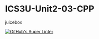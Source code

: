 # ICS3U-Unit2-03-CPP
juicebox

[![GitHub's Super Linter](https://github.com/Aidan-Lalonde-Novales/ICS3U-Unit2-03-CPP/workflows/GitHub's%20Super%20Linter/badge.svg)](https://github.com/Aidan-Lalonde-Novales/ICS3U-Unit2-03-CPP/actions)
